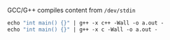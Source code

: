 GCC/G++ compiles content from `/dev/stdin`

```makefile
echo "int main() {}" | g++ -x c++ -Wall -o a.out -
echo "int main() {}" | g++ -x c -Wall -o a.out -
```
